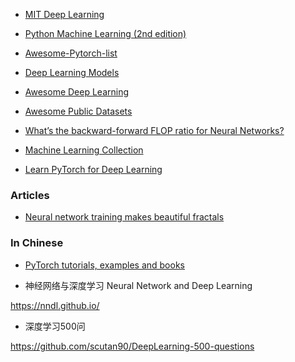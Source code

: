 
- [MIT Deep Learning](https://github.com/lexfridman/mit-deep-learning)

- [Python Machine Learning (2nd edition)](https://github.com/rasbt/python-machine-learning-book-2nd-edition)

- [Awesome-Pytorch-list](https://github.com/bharathgs/Awesome-pytorch-list)

- [Deep Learning Models](https://github.com/rasbt/deeplearning-models)

- [Awesome Deep Learning](https://github.com/ChristosChristofidis/awesome-deep-learning)

- [Awesome Public Datasets](https://github.com/awesomedata/awesome-public-datasets)

- [What’s the backward-forward FLOP ratio for Neural Networks?](https://www.alignmentforum.org/posts/fnjKpBoWJXcSDwhZk/what-s-the-backward-forward-flop-ratio-for-neural-networks)

- [Machine Learning Collection](https://github.com/aladdinpersson/Machine-Learning-Collection)

- [Learn PyTorch for Deep Learning](https://github.com/mrdbourke/pytorch-deep-learning/)

### Articles

- [Neural network training makes beautiful fractals](https://sohl-dickstein.github.io/2024/02/12/fractal.html)

### In Chinese

- [PyTorch tutorials, examples and books](https://github.com/bat67/pytorch-tutorials-examples-and-books/)

- 神经网络与深度学习 Neural Network and Deep Learning

https://nndl.github.io/

- 深度学习500问

https://github.com/scutan90/DeepLearning-500-questions
